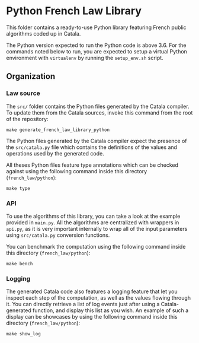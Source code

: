 # Python French Law Library

This folder contains a ready-to-use Python library featuring French public
algorithms coded up in Catala.

The Python version expected to run the Python code is above 3.6. For the commands
noted below to run, you are expected to setup a virtual Python environment with
`virtualenv` by running the `setup_env.sh` script.

## Organization

### Law source

The `src/` folder contains the Python files generated by the Catala compiler.
To update them from the Catala sources, invoke this command from the root
of the repository:

```
make generate_french_law_library_python
```

The Python files generated by the Catala compiler expect the presence of the
`src/catala.py` file which contains the definitions of the values and operations
used by the generated code.

All theses Python files feature type annotations which can be checked against
using the following command inside this directory (`french_law/python`):

```
make type
```

### API

To use the algorithms of this library, you can take a look at the example provided in
`main.py`. All the algorithms are centralized with wrappers in `api.py`, as it is
very important internally to wrap all of the input parameters using `src/catala.py`
conversion functions.

You can benchmark the computation using the following command inside this
directory (`french_law/python`):

```
make bench
```

### Logging

The generated Catala code also features a logging feature that let you inspect
each step of the computation, as well as the values flowing through it. You can
directly retrieve a list of log events just after using a Catala-generated
function, and display this list as you wish. An example of such a display can
be showcases by using the following command inside this directory (`french_law/python`):

```
make show_log
```
